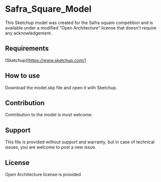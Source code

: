 # Safra_Square_Model
This Sketchup model was created for the Safra square competition and is available under a modified "Open Architecture" license that doesn't require any acknowledgement.

## Requirements

(Sketchup)[https://www.sketchup.com/]

## How to use

Download the model.skp file and open it with Sketchup.

## Contribution

Contribution to the model is most welcome.

## Support

This file is provided without support and warranty, but in case of technical issues, you are welcome to post a new issue.

## License

Open Architecture license is provided
